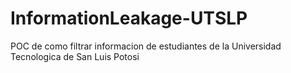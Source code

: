 # InformationLeakage-UTSLP
POC de como filtrar informacion de estudiantes de la Universidad Tecnologica de San Luis Potosi
